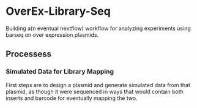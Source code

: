 # OverEx-Library-Seq

Building a(n eventual nextflow) workflow for analyzing experiments using barseq on over expression plasmids.

## Processess

### Simulated Data for Library Mapping
First steps are to design a plasmid and generate simulated data from that plasmid, as though it were sequenced in ways that would contain both inserts and barcode for eventually mapping the two.
